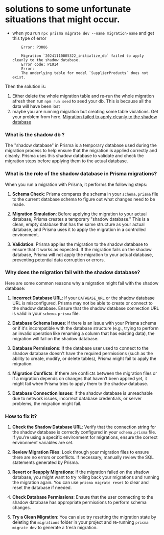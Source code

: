 # solutions to some unfortunate situations that might occur.

- when you run `npx prisma migrate dev --name migration-name` and get this type of error
    ```
        Error: P3006

        Migration `20241110005322_initialize_db` failed to apply cleanly to the shadow database. 
        Error code: P1014
        Error:
        The underlying table for model `SupplierProducts` does not exist.
    ```

Then the solution is:

   1) Either delete  the whole migration table and re-run the whole migration afresh then run `npm run seed` to seed your db. This is because all the data will have been lost
   2) maybe you are running migration but creating some table violations. Get your problem from here. <a href="https://github.com/prisma/prisma/issues/13018">
Migration failed to apply cleanly to the shadow database </a>

### What is the shadow db ?
The "shadow database" in Prisma is a temporary database used during the migration process to help ensure that the migration is applied correctly and cleanly. Prisma uses this shadow database to validate and check the migration steps before applying them to the actual database.

### What is the role of the shadow database in Prisma migrations?

When you run a migration with Prisma, it performs the following steps:

1. **Schema Check**: Prisma compares the schema in your `schema.prisma` file to the current database schema to figure out what changes need to be made.
   
2. **Migration Simulation**: Before applying the migration to your actual database, Prisma creates a temporary "shadow database." This is a clean, empty database that has the same structure as your actual database, and Prisma uses it to apply the migration in a controlled environment.

3. **Validation**: Prisma applies the migration to the shadow database to ensure that it works as expected. If the migration fails on the shadow database, Prisma will not apply the migration to your actual database, preventing potential data corruption or errors.

### Why does the migration fail with the shadow database?

Here are some common reasons why a migration might fail with the shadow database:

1. **Incorrect Database URL**: If your `DATABASE_URL` or the shadow database URL is misconfigured, Prisma may not be able to create or connect to the shadow database. Ensure that the shadow database connection URL is valid in your `schema.prisma` file.
   
2. **Database Schema Issues**: If there is an issue with your Prisma schema or if it's incompatible with the database structure (e.g., trying to perform an invalid operation like renaming a column that has existing data), the migration will fail on the shadow database.

3. **Database Permissions**: If the database user used to connect to the shadow database doesn't have the required permissions (such as the ability to create, modify, or delete tables), Prisma might fail to apply the migration.

4. **Migration Conflicts**: If there are conflicts between the migration files or if a migration depends on changes that haven’t been applied yet, it might fail when Prisma tries to apply them to the shadow database.

5. **Database Connection Issues**: If the shadow database is unreachable due to network issues, incorrect database credentials, or server problems, the migration might fail.

### How to fix it?

1. **Check the Shadow Database URL**: Verify that the connection string for the shadow database is correctly configured in your `schema.prisma` file. If you're using a specific environment for migrations, ensure the correct environment variables are set.
   
2. **Review Migration Files**: Look through your migration files to ensure there are no errors or conflicts. If necessary, manually review the SQL statements generated by Prisma.

3. **Revert or Reapply Migrations**: If the migration failed on the shadow database, you might want to try rolling back your migrations and running the migration again. You can use `prisma migrate reset` to clear and reset the database if needed.

4. **Check Database Permissions**: Ensure that the user connecting to the shadow database has appropriate permissions to perform schema changes.

5. **Try a Clean Migration**: You can also try resetting the migration state by deleting the `migrations` folder in your project and re-running `prisma migrate dev` to generate a fresh migration.


